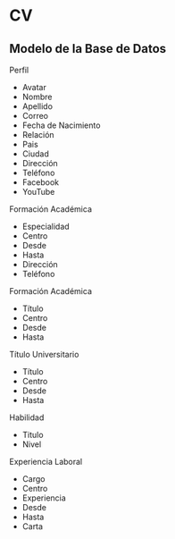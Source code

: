 # CV

## Modelo de la Base de Datos

Perfil
- Avatar
- Nombre
- Apellido
- Correo
- Fecha de Nacimiento
- Relación
- Pais
- Ciudad
- Dirección
- Teléfono
- Facebook
- YouTube


Formación Académica
- Especialidad
- Centro
- Desde
- Hasta
- Dirección
- Teléfono

Formación Académica
- Título
- Centro
- Desde
- Hasta

Título Universitario
- Título
- Centro
- Desde
- Hasta

Habilidad
- Titulo
- Nivel

Experiencia Laboral
- Cargo
- Centro
- Experiencia
- Desde
- Hasta
- Carta
